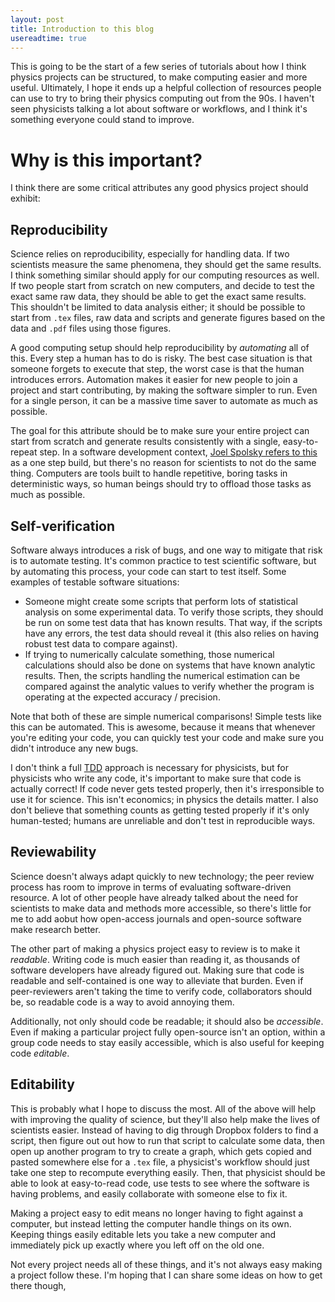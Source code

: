 ```yaml
---
layout: post
title: Introduction to this blog
usereadtime: true
---
```


This is going to be the start of a few series of tutorials about how I think physics projects can be structured, 
to make computing easier and more useful. Ultimately, I hope it ends up a helpful collection of resources people 
can use to try to bring their physics computing out from the 90s. I haven't seen physicists talking a lot about 
software or workflows, and I think it's something everyone could stand to improve.

# Why is this important?
I think there are some critical attributes any good physics project should exhibit:
## Reproducibility
Science relies on reproducibility, especially for handling data. If two scientists measure the same phenomena, they 
should get the same results. I think something similar should apply for our computing resources as well. If two 
people start from scratch on new computers, and decide to test the exact same raw data, they should be able to get 
the exact same results. This shouldn't be limited to data analysis either; it should be possible to start from 
`.tex` files, raw data and scripts and generate figures based on the data and `.pdf` files using those figures. 

A good computing setup should help reproducibility by _automating_ all of this. Every step a human has to do is risky.
The best case situation is that someone forgets to execute that step, the worst case is that the human introduces 
errors. Automation makes it easier for new people to join a project and start contributing, by making the software 
simpler to run. Even for a single person, it can be a massive time saver to automate as much as possible.

The goal for this attribute should be to make sure your entire project can start from scratch and generate results 
consistently with a single, easy-to-repeat step. In a software development context, 
[Joel Spolsky refers to this](https://www.joelonsoftware.com/2000/08/09/the-joel-test-12-steps-to-better-code/)
as a one step build, but there's no reason for scientists to not do the same thing. Computers are tools built to handle 
repetitive, boring tasks in deterministic ways, so human beings should try to offload those tasks as much as possible.

## Self-verification
Software always introduces a risk of bugs, and one way to mitigate that risk is to automate testing. It's common
practice to test scientific software, but by automating this process, your code can start to test itself. Some examples 
of testable software situations:
* Someone might create some scripts that perform lots of statistical analysis on some experimental data. To verify
those scripts, they should be run on some test data that has known results. That way, if the scripts have any errors,
the test data should reveal it (this also relies on having robust test data to compare against).
* If trying to numerically calculate something, those numerical calculations should also be done on systems that have 
known analytic results. Then, the scripts handling the numerical estimation can be compared against the analytic values 
to verify whether the program is operating at the expected accuracy / precision.

Note that both of these are simple numerical comparisons! Simple tests like this can be automated. This is awesome, 
because it means that whenever you're editing your code, you can quickly test your code and make sure you didn't 
introduce any new bugs. 

I don't think a full [TDD](https://en.wikipedia.org/wiki/Test-driven_development) approach is necessary for physicists,
but for physicists who write any code, it's important to make sure that code is actually correct! If code never 
gets tested properly, then it's irresponsible to use it for science. This isn't economics; in physics the details matter.
I also don't believe that something counts as getting tested properly if it's only human-tested; humans are unreliable
and don't test in reproducible ways.

## Reviewability
Science doesn't always adapt quickly to new technology; the peer review process has room to improve in terms of 
evaluating software-driven resource. A lot of other people have already talked about the need for scientists to make
data and methods more accessible, so there's little for me to add aobut how open-access journals and open-source 
software make research better.

The other part of making a physics project easy to review is to make it _readable_. Writing code is much easier 
than reading it, as thousands of software developers have already figured out. Making sure that code is readable
and self-contained is one way to alleviate that burden. Even if peer-reviewers aren't taking the time to verify code, 
collaborators should be, so readable code is a way to avoid annoying them.  

Additionally, not only should code be readable; it should also be _accessible_. Even if making a particular project fully 
open-source isn't an option, within a group code needs to stay easily accessible, which is also useful for keeping code
_editable_.

## Editability

This is probably what I hope to discuss the most. All of the above will help with improving the quality of science,
but they'll also help make the lives of scientists easier. Instead of having to dig through Dropbox folders to find a 
script, then figure out out how to run that script to calculate some data, then open up another program to try to 
create a graph, which gets copied and pasted somewhere else for a `.tex` file, a physicist's workflow should just take
one step to recompute everything easily. Then, that physicist should be able to look at easy-to-read code, use tests
to see where the software is having problems, and easily collaborate with someone else to fix it.

Making a project easy to edit means no longer having to fight against a computer, but instead letting the computer handle
things on its own. Keeping things easily editable lets you take a new computer and immediately pick up exactly where 
you left off on the old one.

Not every project needs all of these things, and it's not always easy making a project follow these. I'm hoping that 
I can share some ideas on how to get there though,  